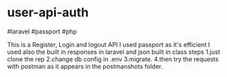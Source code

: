 # user-api-auth
#laravel #passport #php

This is a Register, Login and logout API
I used passport as it's efficient 
I used also the built in responses in laravel and json built in class 
steps 
1.just clone the rep
2.change db config in .env
3.migrate. 
4.then try the requests with postman as it appears in the postmanshots folder.
